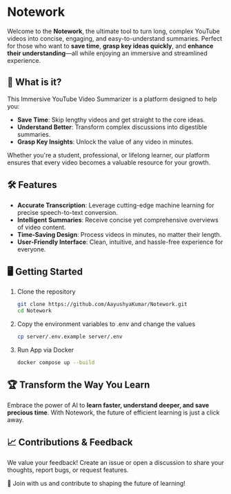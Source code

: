 # Notework

Welcome to the **Notework**, the ultimate tool to turn long, complex YouTube videos into concise, engaging, and easy-to-understand summaries. Perfect for those who want to **save time**, **grasp key ideas quickly**, and **enhance their understanding**—all while enjoying an immersive and streamlined experience.

## 🌟 **What is it?**
This Immersive YouTube Video Summarizer is a platform designed to help you:

- **Save Time**: Skip lengthy videos and get straight to the core ideas.
- **Understand Better**: Transform complex discussions into digestible summaries.
- **Grasp Key Insights**: Unlock the value of any video in minutes.

Whether you're a student, professional, or lifelong learner, our platform ensures that every video becomes a valuable resource for your growth.   

## 🛠️ **Features**

- **Accurate Transcription**: Leverage cutting-edge machine learning for precise speech-to-text conversion.
- **Intelligent Summaries**: Receive concise yet comprehensive overviews of video content.
- **Time-Saving Design**: Process videos in minutes, no matter their length.
- **User-Friendly Interface**: Clean, intuitive, and hassle-free experience for everyone.


## 🖥️ **Getting Started**

1. Clone the repository
   
   ```bash
   git clone https://github.com/AayushyaKumar/Notework.git
   cd Notework
   
3. Copy the environment variables to .env and change the values
   
   ```bash
   cp server/.env.example server/.env
   
5. Run App via Docker
   
   ```bash
   docker compose up --build


## 🏆 **Transform the Way You Learn**

Embrace the power of AI to **learn faster, understand deeper, and save precious time**. With Notework, the future of efficient learning is just a click away.

## 📈 **Contributions & Feedback**
We value your feedback! Create an issue or open a discussion to share your thoughts, report bugs, or request features.

🤝 Join with us and contribute to shaping the future of learning!

   

